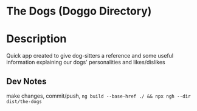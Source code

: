 # The Dogs (Doggo Directory)

# Description
Quick app created to give dog-sitters a reference and some useful information explaining our dogs' personalities and likes/dislikes




## Dev Notes
make changes, commit/push, `ng build --base-href ./ && npx ngh --dir dist/the-dogs`